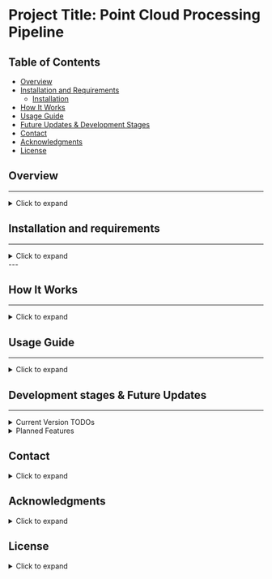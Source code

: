 # Project Title: Point Cloud Processing Pipeline

## Table of Contents
- [Overview](#overview)
- [Installation and Requirements](#installation-and-requirements)
  - [Installation](#installation)
- [How It Works](#how-it-works)
- [Usage Guide](#usage-guide)
- [Future Updates & Development Stages](#future-updates--development-stages)
- [Contact](#contact)
- [Acknowledgments](#acknowledgments)
- [License](#license)



## Overview

---

<details>
<summary>Click to expand</summary>

This project is a Python-based pipeline for processing point cloud data. It uses various open-source libraries and implements techniques such as data cleaning, filtering, registration, and clustering. Additionally, the software provides automatic parameter calculation and volume estimation of clusters in the point clouds. This Python code automates point cloud change detection between two epochs, using techniques like ICP registration, DBSCAN clustering, and the M3C2 algorithm. It leverages libraries like CloudCompare, py4dgeo, and Open3D.

</details>




## Installation and requirements

---

<details>
<summary>Click to expand</summary>

The following external open-source software is used:

| Software/Library | License | Link |
|------------------|---------|------|
| CloudCompare      | GPL     | [CloudCompare Website](https://www.danielgm.net/cc/) |

Other dependencies are managed through Python, and can be installed via `requirements.txt`.

### Installation
To set up the environment and install the required dependencies:

```bash
git clone https://github.com/xabierblanch/PyRockDiff.git
cd PyRockDiff
pip install -r requirements.txt
```
Ensure CloudCompare is downloaded and accessible from the command line.

</details>
---

## How It Works

---

<details>
<summary>Click to expand</summary>

This section provides a basic overview of how the code operates, what inputs are expected, and how the execution flow is controlled.

### Basic Functionality
The code is designed to automate a sequence of point cloud processing tasks, including filtering, registration, clustering, and volume computation. Each step is modular and can be executed depending on the options selected.

### Input Data
The code expects specific input data formats:
- Point clouds (e.g., `.ply`, `.las`)
- Pre-defined parameters and paths provided through a configuration `.JSON` file.

### Configuration via JSON File
All options, paths, and parameters for the execution are controlled through a configuration file located in the `json_files` folder. This file allows the user to toggle various processing steps and fine-tune parameters without modifying the code.

### Sequential Code Structure
The code follows a sequential execution pattern, but it is flexible. You can start from any step in the workflow, provided the necessary files from earlier steps are supplied as inputs. This modular approach allows skipping steps that have been completed previously or executing the entire workflow from start to finish.

</details>

## Usage Guide

---

<details>
<summary>Click to expand</summary>

This workflow follows the execution order of the main functions, depending on the selected options. Each function is numbered and organized in expandable sections for more details.

### Main Functions

Depending on the options selected in the JSON file, some functions will be called. Below is the list of all conditional functions:

#### Transform and Subsample
<details>
<summary>5. <code>utils.transform_subsample()</code></summary>
<p>Transforms and subsamples the point clouds using CloudCompare, if the <code>transform_and_subsample</code> option is enabled.</p>
</details>

#### Vegetation Filter (CANUPO)
<details>
<summary>6. <code>cp.canupo_core()</code></summary>
<p>Applies the vegetation filter using CANUPO, if the <code>vegetation_filter</code> option is enabled.</p>
</details>

#### Cleaning Filter
<details>
<summary>7. <code>cl.outlier_filter()</code></summary>
<p>Applies a statistical outlier removal filter, if the <code>cleaning_filtering</code> option is enabled.</p>
</details>

#### Fast Registration
<details>
<summary>8. <code>reg.FGR_reg()</code></summary>
<p>Performs Fast Global Registration (FGR), if the <code>fast_registration</code> option is enabled.</p>
</details>

#### ICP Registration
<details>
<summary>9. <code>reg.ICP_reg()</code></summary>
<p>Executes ICP (Iterative Closest Point) registration, if the <code>icp_registration</code> option is enabled.</p>
</details>

#### ROI Focus
<details>
<summary>10. <code>main_2Dcut()</code></summary>
<p>Performs Region of Interest (ROI) clipping on the point clouds, if the <code>roi_focus</code> option is enabled.</p>
</details>

#### M3C2 Computation
<details>
<summary>11. <code>m3c2.m3c2_core()</code></summary>
<p>Computes change detection using the M3C2 algorithm, if the <code>m3c2_dist</code> option is enabled.</p>
</details>

#### Auto Parameters for DBSCAN
<details>
<summary>12. <code>utils.density()</code></summary>
<p>Calculates point density for DBSCAN parameters, if the <code>auto_parameters</code> option is enabled.</p>
</details>

#### Rockfall Clustering (DBSCAN)
<details>
<summary>13. <code>rf.dbscan()</code></summary>
<p>Applies the DBSCAN algorithm to identify clusters in the point clouds, if the <code>rf_clustering</code> option is enabled.</p>
</details>

#### Volume Estimation
<details>
<summary>14. <code>vl.volume()</code></summary>
<p>Estimates the volume of the detected clusters, if the <code>rf_volume</code> option is enabled.</p>
</details>

</details>

## Development stages & Future Updates

---

<details>
<summary>Current Version TODOs</summary>

### Current Version TODOs

The following functionalities are part of the current version but require further refinement:

- [ ] Verify all paths before CloudCompare
- [ ] Enhance plots/visualizations and saving options
- [ ] Add the option to activate/deactivate additional features
- [ ] Review verbosity and debugging options
- [ ] Add a robust way to select parameters

</details>

<details>
<summary>Planned Features</summary>

### Planned Features

The following features and enhancements are planned for future versions of this software:

- [ ] Implement the software for pre-failure deformation identification
- [ ] Integrate tools from [**py4dgeo**](https://github.com/3dgeo-heidelberg/py4dgeo) (MIT License)
- [ ] Provide different approaches for volume calculation
- [ ] Add AI tools for vegetation filtering
- [ ] Add AI tools to filter the wrong clusters (Blanch et al, 2020)

</details>


## Contact

<details>
<summary>Click to expand</summary>

For questions, issues, or further information regarding this software, feel free to reach out to the authors:

- **Xabier Blanch**: xabier.blanch@upc.edu

Please include a clear subject line and detailed information if reporting a bug or requesting support.

</details>

## Acknowledgments

<details>
<summary>Click to expand</summary>

We would like to thank the following individuals and institutions for their invaluable contributions and support:

- The [**RISKNAT research group**](http://www.ub.edu/risknat/) at the University of Barcelona for their past support of the doctoral research that laid the foundation for this software.
- The [**Technische Universität Dresden**](https://tu-dresden.de/) and [**Universitat Politècnica de Catalunya**](https://www.upc.edu/en) for their assistance with the project.
- The colleagues at the [**Juniorprofessur für Geosensorsysteme**](https://tu-dresden.de/bu/umwelt/geo/ipf/geosensorsysteme) (TU Dresden) for their cooperation and support.
- The [**ICGC**](http://www.icgc.cat/) (Institut Cartogràfic i Geològic de Catalunya) for funding this project.
- The [**CloudCompare**](https://www.danielgm.net/cc/) and [**Open3D**](http://www.open3d.org/) open-source communities for their incredible tools and libraries.

Additionally, the methodologies used in this software are based on the work developed in the following doctoral theses:

- Antonio Abellán (2010), Manuel Royán (2015), and Xabier Blanch (2023).

</details>

## License

<details>
<summary>Click to expand</summary>

This project is licensed under the **GNU General Public License (GPL)**. You are free to use, modify, and distribute this software under the terms of this license.

For more information, please refer to the [GPL License](https://www.gnu.org/licenses/gpl-3.0.en.html).

</details>